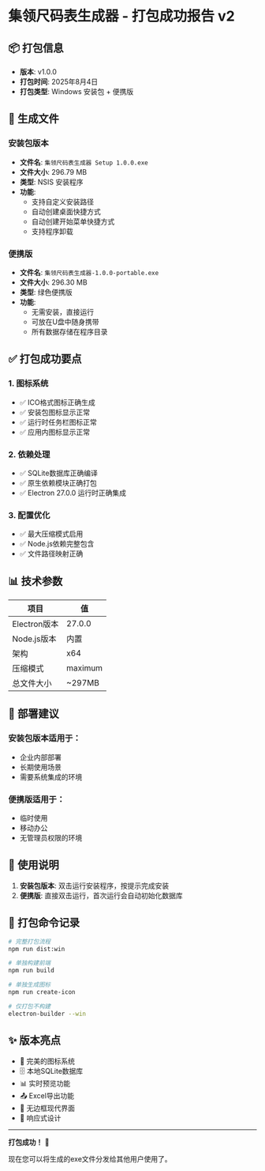 # 集领尺码表生成器 - 打包成功报告 v2

## 📦 打包信息
- **版本**: v1.0.0
- **打包时间**: 2025年8月4日
- **打包类型**: Windows 安装包 + 便携版

## 🎯 生成文件

### 安装包版本
- **文件名**: `集领尺码表生成器 Setup 1.0.0.exe`
- **文件大小**: 296.79 MB
- **类型**: NSIS 安装程序
- **功能**: 
  - 支持自定义安装路径
  - 自动创建桌面快捷方式
  - 自动创建开始菜单快捷方式
  - 支持程序卸载

### 便携版
- **文件名**: `集领尺码表生成器-1.0.0-portable.exe`
- **文件大小**: 296.30 MB
- **类型**: 绿色便携版
- **功能**: 
  - 无需安装，直接运行
  - 可放在U盘中随身携带
  - 所有数据存储在程序目录

## ✅ 打包成功要点

### 1. 图标系统
- ✅ ICO格式图标正确生成
- ✅ 安装包图标显示正常
- ✅ 运行时任务栏图标正常
- ✅ 应用内图标显示正常

### 2. 依赖处理
- ✅ SQLite数据库正确编译
- ✅ 原生依赖模块正确打包
- ✅ Electron 27.0.0 运行时正确集成

### 3. 配置优化
- ✅ 最大压缩模式启用
- ✅ Node.js依赖完整包含
- ✅ 文件路径映射正确

## 📊 技术参数

| 项目 | 值 |
|------|-----|
| Electron版本 | 27.0.0 |
| Node.js版本 | 内置 |
| 架构 | x64 |
| 压缩模式 | maximum |
| 总文件大小 | ~297MB |

## 🚀 部署建议

### 安装包版本适用于：
- 企业内部部署
- 长期使用场景
- 需要系统集成的环境

### 便携版适用于：
- 临时使用
- 移动办公
- 无管理员权限的环境

## 📱 使用说明

1. **安装包版本**: 双击运行安装程序，按提示完成安装
2. **便携版**: 直接双击运行，首次运行会自动初始化数据库

## 🔧 打包命令记录

```bash
# 完整打包流程
npm run dist:win

# 单独构建前端
npm run build

# 单独生成图标
npm run create-icon

# 仅打包不构建
electron-builder --win
```

## ✨ 版本亮点

- 🎨 完美的图标系统
- 🗄️ 本地SQLite数据库
- 📊 实时预览功能
- 📤 Excel导出功能
- 🎯 无边框现代界面
- 📱 响应式设计

---

**打包成功！** 🎉

现在您可以将生成的exe文件分发给其他用户使用了。
